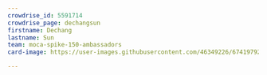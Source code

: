 ```yaml
---
crowdrise_id: 5591714
crowdrise_page: dechangsun
firstname: Dechang
lastname: Sun
team: moca-spike-150-ambassadors
card-image: https://user-images.githubusercontent.com/46349226/67419792-59646b00-f59b-11e9-9c84-59ea4c727358.png

---
```

